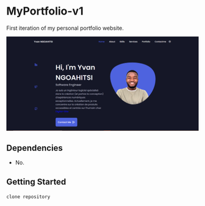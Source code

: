 # MyPortfolio-v1


First iteration of my personal portfolio website.

![demo](/assets/img/demo.PNG)

## Dependencies

- No.

## Getting Started

`clone repository`
